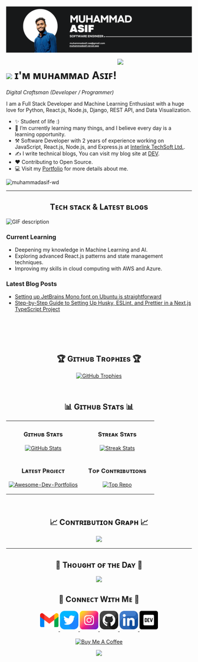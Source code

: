 <!--Banner-->
![Asif Banner Image](./banner.png.png)

<!--Night Owl image-->
<div>
  <img align="right" width="40%" src="https://owlbertsio-resized.s3.amazonaws.com/Popper.psd.full.png">
</div>

<!--Header Name-->
# <img src="https://emojis.slackmojis.com/emojis/images/1531849430/4246/blob-sunglasses.gif?1531849430" width="30"/> ɪ'ᴍ ᴍᴜʜᴀᴍᴍᴀᴅ Aꜱɪꜰ!
*Digital Craftsman (Developer / Programmer)*
<br /> 

<!--Start Intro-->               
<p align="left">I am a Full Stack Developer and Machine Learning Enthusiast with a huge love for Python, React.js, Node.js, Django, REST API, and Data Visualization.</p>

- ✨ Student of life :)
- 🌱 I’m currently learning many things, and I believe every day is a learning opportunity.
- ⚒️ Software Developer with 2 years of experience working on JavaScript, React.js, Node.js, and Express.js at [
Interlink TechSoft Ltd.](https://www.intertechbd.com/).
- ✍ I write technical blogs, You can visit my blog site at [DEV](https://dev.to/muhammadasif_wd).
- ❤ Contributing to Open Source.
- 💻 Visit my [Portfolio](https://muhammadasif.vercel.app/) for more details about me.
<!--End Intro-->

<!--Profile Count Badge-->
<p align="left">
 <img src="https://komarev.com/ghpvc/?username=muhammadasif-wd&label=Profile%20views&color=770677&style=for-the-badge&logo=star" alt="muhammadasif-wd" style="padding-right:20px;" />
</p>

---


<!--Languages and Tools Section-->       
<h2 align="center">Tᴇᴄʜ sᴛᴀᴄᴋ & Lᴀᴛᴇsᴛ ʙʟᴏɢs</h2> 
<picture>
  <source media="(prefers-color-scheme: dark)" srcset="./Skills_Animation_Dark.gif">
  <source media="(prefers-color-scheme: light)" srcset="./Skills_Animation_White.gif">
  <img align="left" alt="GIF description" src="./Skills_Animation_White.gif">
</picture>
<br />

<h3 align="left">Current Learning</h3>
<ul align="left">
  <li>Deepening my knowledge in Machine Learning and AI.</li>
  <li>Exploring advanced React.js patterns and state management techniques.</li>
  <li>Improving my skills in cloud computing with AWS and Azure.</li>
</ul>
  
<h3 align="left">Latest Blog Posts</h3>
<ul align="left">
  <li><a href="https://dev.to/muhammadasif_wd/setting-up-jetbrains-mono-font-on-ubuntu-is-straightforward-5d8i">Setting up JetBrains Mono font on Ubuntu is straightforward</a></li>
  <li><a href="https://dev.to/muhammadasif_wd/step-by-step-guide-to-setting-up-husky-eslint-and-prettier-in-a-nextjs-typescript-project-2f2l">Step-by-Step Guide to Setting Up Husky, ESLint, and Prettier in a Next.js TypeScript Project</a></li>
</ul>
<br />
<br />
<br />
<br />


<!--Trophies Section-->   
<h2 align="center">🏆 Gɪᴛʜᴜʙ Tʀᴏᴘʜɪᴇs 🏆</h2>
<p align="center">
  <a href="https://github.com/muhammadasif-wd">
    <picture>
      <source media="(prefers-color-scheme: dark)" srcset="https://github-profile-trophy.vercel.app/?username=muhammadasif-wd&no-bg=true&row=2&column=6&margin-w=20&margin-h=20&theme=monokai">
      <source media="(prefers-color-scheme: light)" srcset="https://github-profile-trophy.vercel.app/?username=muhammadasif-wd&no-bg=true&row=2&column=6&margin-w=20&margin-h=20">
      <img alt="GitHub Trophies" src="https://github-profile-trophy.vercel.app/?username=muhammadasif-wd&no-bg=true&no-frame=true&row=2&column=6&margin-w=20&margin-h=20">
    </picture>
  </a>
</p>
<br />

<!--Github stats Table--> 
<h2 align="center">📊 Gɪᴛʜᴜʙ Sᴛᴀᴛs 📊</h2>

<table width="100%">
  <tr>
    <td width="50%">
      <h3 align="center"><strong>Gɪᴛʜᴜʙ Sᴛᴀᴛs</strong></h3>
      <p align="center">
        <a href="https://github.com/muhammadasif-wd">
          <img align="center" src="https://github-readme-stats.vercel.app/api?username=muhammadasif-wd&count_private=true&show_icons=true&theme=nightowl&bg_color=0,000000,441350&title_color=c56a90&text_color=ffffff&rank_icon=github&hide=prs,issues,contribs&show=reviews,prs_merged,prs_merged_percentage" alt="GitHub Stats" />
        </a>
      </p>
    </td>
    <td width="50%">
      <h3 align="center"><strong>Sᴛʀᴇᴀᴋ Sᴛᴀᴛs</strong></h3>
      <p align="center">
        <a href="https://github.com/muhammadasif-wd">
          <img align="center" src="https://streak-stats.demolab.com?user=muhammadasif-wd&theme=nightowl&background=0,000000,441350&fire=ffeb95&ring=ffeb95&sideNums=ffffff&sideLabels=ffffff&dates=c56a90&currStreakNum=ffffff" alt="Streak Stats" />
        </a>
      </p>
    </td>
  </tr>
  <tr>
    <td width="50%">
      <h3 align="center"><strong>Lᴀᴛᴇsᴛ Pʀᴏᴊᴇᴄᴛ</strong></h3>
      <p align="center">
        <a href="https://github.com/muhammadasif-wd/muhammadasif">
          <img align="center" width="470" src="https://github-readme-stats.vercel.app/api/pin/?username=muhammadasif-wd&repo=muhammadasif&theme=nightowl&show_owner=true&bg_color=0,000000,441350&title_color=c56a90&text_color=ffffff" alt="Awesome-Dev-Portfolios" />
        </a>
      </p>
    </td>
    <td width="50%">
      <h3 align="center"><strong>Tᴏᴘ Cᴏɴᴛʀɪʙᴜᴛɪᴏɴs</strong></h3>
      <p align="center">
        <a href="https://github.com/muhammadasif-wd">
          <img align="center" src="https://github-contributor-stats.vercel.app/api?username=muhammadasif-wd&limit=2&theme=nightowl&show_owner=true&combine_all_yearly_contributions=false&bg_color=0,000000,441350&title_color=c56a90&text_color=ffffff" alt="Top Repo" />
        </a>
      </p>
    </td>
  </tr>
</table>
<br />

<!--Contribution Graph-->
<h2 align="center">📈 Cᴏɴᴛʀɪʙᴜᴛɪᴏɴ Gʀᴀᴘʜ 📈</h2>
<div align="center">
    <img src="https://github-readme-activity-graph.vercel.app/graph?username=muhammadasif-wd&bg_color=220a28&&color=ffffff&line=c56a90&point=ffeb95&area=false&hide_border=false" border-radius="15">
</div>

---

<!--Dynamic Quote card updates every day at 12 PM--> 
<h2 align="center">🌟 Tʜᴏᴜɢʜᴛ ᴏғ ᴛʜᴇ Dᴀʏ 🌟</h2>















































































































































































<!--STARTS_HERE_QUOTE_CARD-->
<p align="center">
    <img src="https://readme-daily-quotes.vercel.app/api?author=Wayne%20Dyer&quote=Peace%20is%20the%20result%20of%20retraining%20your%20mind%20to%20process%20life%20as%20it%20is%2C%20rather%20than%20as%20you%20think%20it%20should%20be.%20%20&theme=dark&bg_color=220a28&author_color=ffeb95&accent_color=c56a90">
</p>
<!--ENDS_HERE_QUOTE_CARD-->
















































































































































































<!--Contact Section--> 

<h2 align="center">🤝 Cᴏɴɴᴇᴄᴛ Wɪᴛʜ Mᴇ 🤝 </h2>
<div align="center">
  
<a href="mailto:muhammadasif.wd@gmail.com" target="_blank">
<img src="./gmail.png" width=50 height=50 alt="muhammadasif.wd@gmail.com" style="margin-bottom: 5px;" />
</a>

<a href="https://x.com/muhammadasif_wd" target="_blank">
<img src="./twitter.png" width=50 height=50 alt="muhammadasif_wd" style="margin-bottom: 5px;" />
</a>

<a href="https://www.instagram.com/muhammadasif_wd" target="_blank">
<img src="./instagram.png" width=50 height=50 alt="muhammadasif_wd" style="margin-bottom: 5px;" />
</a>

<a href="https://www.githubcom/muhammadasif-wd" target="_blank">
<img src="./github.png" width=50 height=50 alt="muhammadasif-wd" style="margin-bottom: 5px;" />
</a>

<a href="https://www.linkedin.com/in/muhammadasif-wd/" target="_blank">
<img src="./linkedin.png" width=50 height=50 alt="muhammadasif-wd" style="margin-bottom: 5px;" />
</a>

<a href="https://dev.to/muhammadasif_wd" target="_blank">
<img src="./dev_to.png" width=50 height=50 alt="muhammadasif_wd" style="margin-bottom: 5px;" />
</a>
</div>
<br/>

<!--Buy me a coffee-->
<div align="center">
<a href="https://buymeacoffee.com/muhammadasif.cse" target="_blank"><img src="https://cdn.buymeacoffee.com/buttons/v2/default-yellow.png" alt="Buy Me A Coffee" style="height: 40px !important;width: 200px !important;" ></a>
</div>


<!--Footer--> 
<p align="center">
  <img src="https://capsule-render.vercel.app/api?type=waving&color=gradient&height=65&section=footer"/>
</p>

